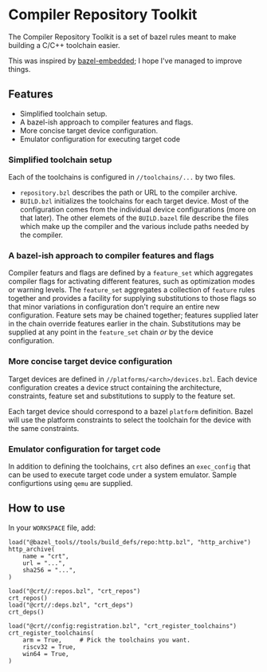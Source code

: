 # Compiler Repository Toolkit

The Compiler Repository Toolkit is a set of bazel rules meant to make building
a C/C++ toolchain easier.

This was inspired by [bazel-embedded](https://github.com/bazelembedded/bazel-embedded);
I hope I've managed to improve things.

## Features

- Simplified toolchain setup.
- A bazel-ish approach to compiler features and flags.
- More concise target device configuration.
- Emulator configuration for executing target code

### Simplified toolchain setup

Each of the toolchains is configured in `//toolchains/...` by two files.
- `repository.bzl` describes the path or URL to the compiler archive.
- `BUILD.bzl` initializes the toolchains for each target device.  Most of the
  configuration comes from the individual device configurations (more on that
  later).  The other elemets of the `BUILD.bazel` file describe the files
  which make up the compiler and the various include paths needed by the
  compiler.

### A bazel-ish approach to compiler features and flags

Compiler featurs and flags are defined by a `feature_set` which aggregates
compiler flags for activating different features, such as optimization modes
or warning levels.  The `feature_set` aggregates a collection of `feature`
rules together and provides a facility for supplying substitutions to those
flags so that minor variations in configuration don't require an entire new
configuration.  Feature sets may be chained together; features supplied later
in the chain override features earlier in the chain.  Substitutions may be
supplied at any point in the `feature_set` chain _or_ by the device
configuration.

### More concise target device configuration

Target devices are defined in `//platforms/<arch>/devices.bzl`.  Each
device configuration creates a device struct containing the architecture,
constraints, feature set and substitutions to supply to the feature set.

Each target device should correspond to a bazel `platform` definition.
Bazel will use the platform constraints to select the toolchain for the
device with the same constraints.

### Emulator configuration for target code

In addition to defining the toolchains, `crt` also defines an `exec_config`
that can be used to execute target code under a system emulator.  Sample
configurtions using `qemu` are supplied.

## How to use

In your `WORKSPACE` file, add:

```
load("@bazel_tools//tools/build_defs/repo:http.bzl", "http_archive")
http_archive(
    name = "crt",
    url = "...",
    sha256 = "...",
)

load("@crt//:repos.bzl", "crt_repos")
crt_repos()
load("@crt//:deps.bzl", "crt_deps")
crt_deps()

load("@crt//config:registration.bzl", "crt_register_toolchains")
crt_register_toolchains(
    arm = True,     # Pick the toolchains you want.
    riscv32 = True,
    win64 = True,
)
```
